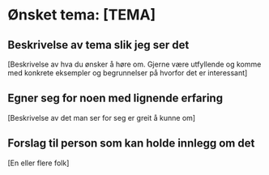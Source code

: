 # Ønsket tema: [TEMA]

## Beskrivelse av tema slik jeg ser det
[Beskrivelse av hva du ønsker å høre om. Gjerne være utfyllende og komme med konkrete eksempler og begrunnelser på hvorfor det er interessant]

## Egner seg for noen med lignende erfaring
[Beskrivelse av det man ser for seg er greit å kunne om]

## Forslag til person som kan holde innlegg om det

[En eller flere folk]
